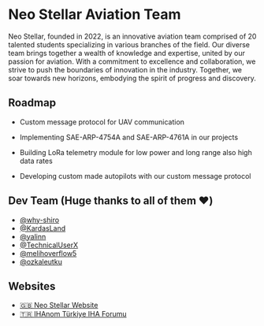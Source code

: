 
# Neo Stellar Aviation Team

Neo Stellar, founded in 2022, is an innovative aviation team comprised of 20 talented students specializing in various branches of the field. Our diverse team brings together a wealth of knowledge and expertise, united by our passion for aviation. With a commitment to excellence and collaboration, we strive to push the boundaries of innovation in the industry. Together, we soar towards new horizons, embodying the spirit of progress and discovery.

## Roadmap

- Custom message protocol for UAV communication

- Implementing SAE-ARP-4754A and SAE-ARP-4761A in our projects 

- Building LoRa telemetry module for low power and long range also high data rates

- Developing custom made autopilots with our custom message protocol


## Dev Team (Huge thanks to all of them ❤️)

- [@why-shiro](https://www.github.com/why-shiro)
- [@KardasLand](https://github.com/KardasLand)
- [@yalinn](https://github.com/yalinn)
- [@TechnicalUserX](https://github.com/TechnicalUserX)
- [@melihoverflow5](https://github.com/melihoverflow5)
- [@ozkaleutku](https://github.com/ozkaleutku)



## Websites

- [🇬🇧 Neo Stellar Website](https://neostellar.net)
- [🇹🇷 IHAnom Türkiye IHA Forumu](https://ihanom.com.tr)
